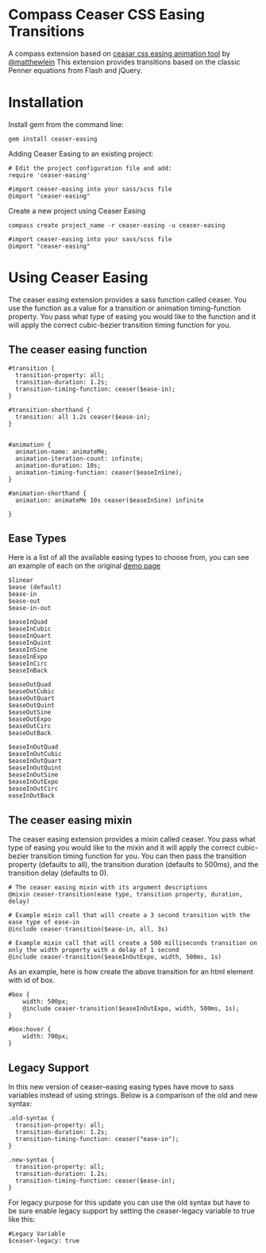 Compass Ceaser CSS Easing Transitions
======================================

A compass extension based on [ceasar css easing animation tool](http://matthewlein.com/ceaser/) by [@matthewlein](http://twitter.com/matthewlein)
This extension provides transitions based on the classic Penner equations from Flash and jQuery.


Installation
============

Install gem from the command line:

    gem install ceaser-easing

Adding Ceaser Easing to an existing project:

    # Edit the project configuration file and add:
    require 'ceaser-easing'

    #import ceaser-easing into your sass/scss file
    @import "ceaser-easing"

Create a new project using Ceaser Easing

    compass create project_name -r ceaser-easing -u ceaser-easing

    #import ceaser-easing into your sass/scss file
    @import "ceaser-easing"



Using Ceaser Easing
===================


The ceaser easing extension provides a sass function called ceaser. You use the function as a value for a transition or animation timing-function property. You pass what type of easing you would like to the function and it will apply the correct cubic-bezier transition timing function for you.


The ceaser easing function
-----------------------


    #transition {
      transition-property: all;
      transition-duration: 1.2s;
      transition-timing-function: ceaser($ease-in);
    }

    #transition-shorthand {
      transition: all 1.2s ceaser($ease-in);
    }


    #animation {
      animation-name: animateMe;
      animation-iteration-count: infinite;
      animation-duration: 10s;
      animation-timing-function: ceaser($easeInSine);
    }

    #animation-shorthand {
      animation: animateMe 10s ceaser($easeInSine) infinite

    }


Ease Types
----------
Here is a list of all the available easing types to choose from, you can see an example of each on the original [demo page](http://matthewlein.com/ceaser/)

    $linear
    $ease (default)
    $ease-in
    $ease-out
    $ease-in-out

    $easeInQuad
    $easeInCubic
    $easeInQuart
    $easeInQuint
    $easeInSine
    $easeInExpo
    $easeInCirc
    $easeInBack

    $easeOutQuad
    $easeOutCubic
    $easeOutQuart
    $easeOutQuint
    $easeOutSine
    $easeOutExpo
    $easeOutCirc
    $easeOutBack

    $easeInOutQuad
    $easeInOutCubic
    $easeInOutQuart
    $easeInOutQuint
    $easeInOutSine
    $easeInOutExpo
    $easeInOutCirc
    easeInOutBack



The ceaser easing mixin
-----------------------

The ceaser easing extension provides a mixin called ceaser. You pass what type of easing you would like to the mixin and it will apply the correct cubic-bezier transition timing function for you. You can then pass the transition property (defaults to all), the transition duration (defaults to 500ms), and the transition delay (defaults to 0).

    # The ceaser easing mixin with its argument descriptions
    @mixin ceaser-transition(ease type, transition property, duration, delay)

    # Example mixin call that will create a 3 second transition with the ease type of ease-in
    @include ceaser-transition($ease-in, all, 3s)

    # Example mixin call that will create a 500 milliseconds transition on only the width property with a delay of 1 second
    @include ceaser-transition($easeInOutExpo, width, 500ms, 1s)


As an example, here is how create the above transition for an html element with id of box.

    #box {
        width: 500px;
        @include ceaser-transition($easeInOutExpo, width, 500ms, 1s);
    }

    #box:hover {
        width: 700px;
    }

Legacy Support
-----------------------
In this new version of ceaser-easing easing types have move to sass variables instead of using strings. Below is a comparison of the old and new syntax:

    .old-syntax {
      transition-property: all;
      transition-duration: 1.2s;
      transition-timing-function: ceaser("ease-in");
    }

    .new-syntax {
      transition-property: all;
      transition-duration: 1.2s;
      transition-timing-function: ceaser($ease-in);
    }

For legacy purpose for this update you can use the old syntax but have to be sure enable legacy support by setting the ceaser-legacy variable to true like this:

    #Legacy Variable
    $ceaser-legacy: true


